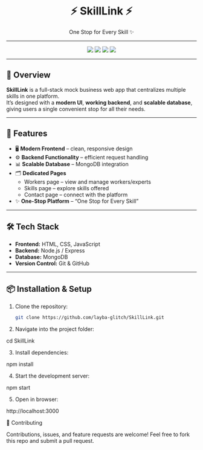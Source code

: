 <h1 align="center">⚡ SkillLink ⚡</h1>
<p align="center">One Stop for Every Skill ✨</p>

---

<p align="center">
  <img src="https://img.shields.io/badge/Frontend-HTML%2FCSS%2FJS-blue" />
  <img src="https://img.shields.io/badge/Backend-Node.js-green" />
  <img src="https://img.shields.io/badge/Database-MongoDB-darkgreen" />
  <img src="https://img.shields.io/badge/License-MIT-yellow" />
</p>

---

## 🌟 Overview
**SkillLink** is a full-stack mock business web app that centralizes multiple skills in one platform.  
It’s designed with a **modern UI**, **working backend**, and **scalable database**, giving users a single convenient stop for all their needs.

---

## 🚀 Features
- 🖥️ **Modern Frontend** – clean, responsive design
- ⚙️ **Backend Functionality** – efficient request handling
- 📊 **Scalable Database** – MongoDB integration
- 🗂️ **Dedicated Pages**
  - Workers page – view and manage workers/experts
  - Skills page – explore skills offered
  - Contact page – connect with the platform
- ✨ **One-Stop Platform** – “One Stop for Every Skill”

---

## 🛠️ Tech Stack
- **Frontend:** HTML, CSS, JavaScript  
- **Backend:** Node.js / Express  
- **Database:** MongoDB  
- **Version Control:** Git & GitHub  

---

## 📦 Installation & Setup
1. Clone the repository:
   ```bash
   git clone https://github.com/layba-glitch/SkillLink.git
2. Navigate into the project folder:
   
cd SkillLink

3. Install dependencies:

npm install

4. Start the development server:

npm start

5. Open in browser:

http://localhost:3000

🤝 Contributing

Contributions, issues, and feature requests are welcome!
Feel free to fork this repo and submit a pull request.
